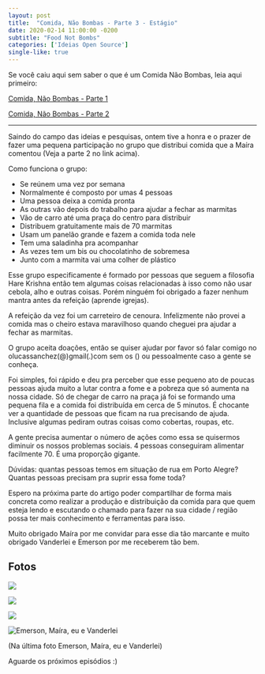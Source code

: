 ```yaml
---
layout: post
title:  "Comida, Não Bombas - Parte 3 - Estágio"
date: 2020-02-14 11:00:00 -0200
subtitle: "Food Not Bombs"
categories: ['Ideias Open Source']
single-like: true
---
```


Se você caiu aqui sem saber o que é um Comida Não Bombas, leia aqui primeiro:

[Comida, Não Bombas - Parte 1](https://lucasinocente.com/ideias%20open%20source/2019/12/09/food-not-bombs-porto-alegre.html)

[Comida, Não Bombas - Parte 2](https://lucasinocente.com/ideias%20open%20source/2020/02/13/food-not-bombs-porto-alegre-parte-2.html)

---

Saindo do campo das ideias e pesquisas, ontem tive a honra e o prazer de fazer uma pequena participação no grupo que distribui comida que a Maíra comentou (Veja a parte 2 no link acima).

Como funciona o grupo:

- Se reúnem uma vez por semana
- Normalmente é composto por umas 4 pessoas
- Uma pessoa deixa a comida pronta
- As outras vão depois do trabalho para ajudar a fechar as marmitas
- Vão de carro até uma praça do centro para distribuir
- Distribuem gratuitamente mais de 70 marmitas
- Usam um panelão grande e fazem a comida toda nele
- Tem uma saladinha pra acompanhar
- As vezes tem um bis ou chocolatinho de sobremesa
- Junto com a marmita vai uma colher de plástico

Esse grupo especificamente é formado por pessoas que seguem a filosofia Hare Krishna então tem algumas coisas relacionadas à isso como não usar cebola, alho e outras coisas. Porém ninguém foi obrigado a fazer nenhum mantra antes da refeição (aprende igrejas).

A refeição da vez foi um carreteiro de cenoura. Infelizmente não provei a comida mas o cheiro estava maravilhoso quando cheguei pra ajudar a fechar as marmitas.

O grupo aceita doações, então se quiser ajudar por favor só falar comigo no olucassanchez(@)gmail(.)com sem os () ou pessoalmente caso a gente se conheça.

Foi simples, foi rápido e deu pra perceber que esse pequeno ato de poucas pessoas ajuda muito a lutar contra a fome e a pobreza que só aumenta na nossa cidade. Só de chegar de carro na praça já foi se formando uma pequena fila e a comida foi distribuída em cerca de 5 minutos. É chocante ver a quantidade de pessoas que ficam na rua precisando de ajuda. Inclusive algumas pediram outras coisas como cobertas, roupas, etc.

A gente precisa aumentar o número de ações como essa se quisermos diminuir os nossos problemas sociais. 4 pessoas conseguiram alimentar facilmente 70. É uma proporção gigante.

Dúvidas: quantas pessoas temos em situação de rua em Porto Alegre? Quantas pessoas precisam pra suprir essa fome toda?

Espero na próxima parte do artigo poder compartilhar de forma mais concreta como realizar a produção e distribuição da comida para que quem esteja lendo e escutando o chamado para fazer na sua cidade / região possa ter mais conhecimento e ferramentas para isso.

Muito obrigado Maíra por me convidar para esse dia tão marcante e muito obrigado Vanderlei e Emerson por me receberem tão bem.

## Fotos

![](https://lucas-inocente.storage.googleapis.com/1581624148596.WhatsApp_Image_2020-02-12_at_20.05.23.jpeg)

![](https://lucas-inocente.storage.googleapis.com/1581623919499.photo5055443427180783794.jpg)

![](https://lucas-inocente.storage.googleapis.com/1581623921196.photo5055443427180783793.jpg)

![Emerson, Maíra, eu e Vanderlei](https://lucas-inocente.storage.googleapis.com/1581627715097.photo5055443427180783805.jpg)

(Na última foto Emerson, Maíra, eu e Vanderlei)

Aguarde os próximos episódios :)